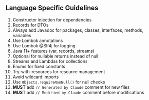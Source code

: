 ## Language Specific Guidelines

1. Constructor injection for dependencies
2. Records for DTOs
3. Always add Javadoc for packages, classes, interfaces, methods, variables
4. Use Lombok annotations
5. Use Lombok @Slf4j for logging
6. Java 11+ features (var, records, streams)
7. Optional for nullable returns instead of null
8. Streams and Lambdas for collections
9. Enums for fixed constants
10. Try-with-resources for resource management
11. Avoid wildcard imports
12. Use `Objects.requireNonNull()` for null checks
13. **MUST** add `// Generated by Claude` comment for new files
14. **MUST** add `// Modified by Claude` comment before modifications
